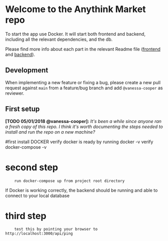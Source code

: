 # Welcome to the Anythink Market repo

To start the app use Docker. It will start both frontend and backend, including all the relevant dependencies, and the db.

Please find more info about each part in the relevant Readme file ([frontend](frontend/readme.md) and [backend](backend/README.md)).

## Development

When implementing a new feature or fixing a bug, please create a new pull request against `main` from a feature/bug branch and add `@vanessa-cooper` as reviewer.

## First setup

**[TODO 05/01/2018 @vanessa-cooper]:** _It's been a while since anyone ran a fresh copy of this repo. I think it's worth documenting the steps needed to install and run the repo on a new machine?_

#first install DOCKER 
        verify docker is ready by running docker -v
        verify docker-compose -v
# second step
        run docker-compose up from project root directory
If Docker is working correctly, the backend should be running and able to connect to your local database

# third step
        test this by pointing your browser to http://localhost:3000/api/ping
